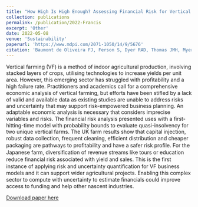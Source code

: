 ```yaml
---
title: "How High Is High Enough? Assessing Financial Risk for Vertical Farms Using Imprecise Probability"
collection: publications
permalink: /publication/2022-Francis
excerpt: 'Other'
date: 2022-05-08
venue: 'Sustainability'
paperurl: 'https://www.mdpi.com/2071-1050/14/9/5676'
citation: 'Baumont de Oliveira FJ, Ferson S, Dyer RAD, Thomas JMH, Myers PD, Gray NG. How High Is High Enough? Assessing Financial Risk for Vertical Farms Using Imprecise Probability. Sustainability. 2022; 14(9):5676.'
---
```

Vertical farming (VF) is a method of indoor agricultural production, involving stacked layers of crops, utilising technologies to increase yields per unit area. However, this emerging sector has struggled with proﬁtability and a high failure rate. Practitioners and academics call for a comprehensive economic analysis of vertical farming, but efforts have been stiﬂed by a lack of valid and available data as existing studies are unable to address risks and uncertainty that may support risk-empowered business planning. An adaptable economic analysis is necessary that considers imprecise variables and risks. The ﬁnancial risk analysis presented uses with a ﬁrst-hitting-time model with probability bounds to evaluate quasi-insolvency for two unique vertical farms. The UK farm results show that capital injection, robust data collection, frequent cleaning, efﬁcient distribution and cheaper packaging are pathways to proﬁtability and have a safer risk proﬁle. For the Japanese farm, diversiﬁcation of revenue streams like tours or education reduce ﬁnancial risk associated with yield and sales. This is the ﬁrst instance of applying risk and uncertainty quantiﬁcation for VF business models and it can support wider agricultural projects. Enabling this complex sector to compute with uncertainty to estimate ﬁnancials could improve access to funding and help other nascent industries.

[Download paper here](https://www.mdpi.com/2071-1050/14/9/5676)

